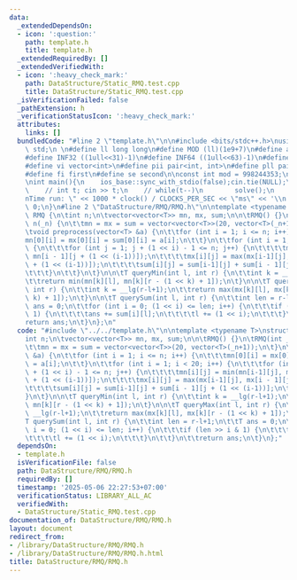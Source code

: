 ```yaml
---
data:
  _extendedDependsOn:
  - icon: ':question:'
    path: template.h
    title: template.h
  _extendedRequiredBy: []
  _extendedVerifiedWith:
  - icon: ':heavy_check_mark:'
    path: DataStructure/Static_RMQ.test.cpp
    title: DataStructure/Static_RMQ.test.cpp
  _isVerificationFailed: false
  _pathExtension: h
  _verificationStatusIcon: ':heavy_check_mark:'
  attributes:
    links: []
  bundledCode: "#line 2 \"template.h\"\n\n#include <bits/stdc++.h>\nusing namespace\
    \ std;\n \n#define ll long long\n#define MOD (ll)(1e9+7)\n#define all(x) (x).begin(),(x).end()\n\
    #define INF32 ((1ull<<31)-1)\n#define INF64 ((1ull<<63)-1)\n#define inf (ll)1e18\n\
    #define vi vector<int>\n#define pii pair<int, int>\n#define pll pair<ll, ll>\n\
    #define fi first\n#define se second\n\nconst int mod = 998244353;\n\nvoid solve();\n\
    \nint main(){\n    ios_base::sync_with_stdio(false);cin.tie(NULL);\n    // cin.exceptions(cin.failbit);\n\
    \    // int t; cin >> t;\n    // while(t--)\n        solve();\n    cerr << \"\\\
    nTime run: \" << 1000 * clock() / CLOCKS_PER_SEC << \"ms\" << '\\n';\n    return\
    \ 0;\n}\n#line 2 \"DataStructure/RMQ/RMQ.h\"\n\ntemplate <typename T>\nstruct\
    \ RMQ {\n\tint n;\n\tvector<vector<T>> mn, mx, sum;\n\n\tRMQ() {}\n\tRMQ(int _n):\
    \ n(_n) {\n\t\tmn = mx = sum = vector<vector<T>>(20, vector<T>(_n+1));\n\t}\n\n\
    \tvoid preprocess(vector<T> &a) {\n\t\tfor (int i = 1; i <= n; i++) {\n\t\t\t\
    mn[0][i] = mx[0][i] = sum[0][i] = a[i];\n\t\t}\n\t\tfor (int i = 1; i < 20; i++)\
    \ {\n\t\t\tfor (int j = 1; j + (1 << i) - 1 <= n; j++) {\n\t\t\t\tmn[i][j] = min(mn[i-1][j],\
    \ mn[i - 1][j + (1 << (i-1))]);\n\t\t\t\tmx[i][j] = max(mx[i-1][j], mx[i - 1][j\
    \ + (1 << (i-1))]);\n\t\t\t\tsum[i][j] = sum[i-1][j] + sum[i - 1][j + (1 << (i-1))];\n\
    \t\t\t}\n\t\t}\n\t}\n\n\tT queryMin(int l, int r) {\n\t\tint k = __lg(r-l+1);\n\
    \t\treturn min(mn[k][l], mn[k][r - (1 << k) + 1]);\n\t}\n\n\tT queryMax(int l,\
    \ int r) {\n\t\tint k = __lg(r-l+1);\n\t\treturn max(mx[k][l], mx[k][r - (1 <<\
    \ k) + 1]);\n\t}\n\n\tT querySum(int l, int r) {\n\t\tint len = r-l+1;\n\t\tT\
    \ ans = 0;\n\t\tfor (int i = 0; (1 << i) <= len; i++) {\n\t\t\tif (len >> i &\
    \ 1) {\n\t\t\t\tans += sum[i][l];\n\t\t\t\tl += (1 << i);\n\t\t\t}\n\t\t}\n\t\t\
    return ans;\n\t}\n};\n"
  code: "#include \"../../template.h\"\n\ntemplate <typename T>\nstruct RMQ {\n\t\
    int n;\n\tvector<vector<T>> mn, mx, sum;\n\n\tRMQ() {}\n\tRMQ(int _n): n(_n) {\n\
    \t\tmn = mx = sum = vector<vector<T>>(20, vector<T>(_n+1));\n\t}\n\n\tvoid preprocess(vector<T>\
    \ &a) {\n\t\tfor (int i = 1; i <= n; i++) {\n\t\t\tmn[0][i] = mx[0][i] = sum[0][i]\
    \ = a[i];\n\t\t}\n\t\tfor (int i = 1; i < 20; i++) {\n\t\t\tfor (int j = 1; j\
    \ + (1 << i) - 1 <= n; j++) {\n\t\t\t\tmn[i][j] = min(mn[i-1][j], mn[i - 1][j\
    \ + (1 << (i-1))]);\n\t\t\t\tmx[i][j] = max(mx[i-1][j], mx[i - 1][j + (1 << (i-1))]);\n\
    \t\t\t\tsum[i][j] = sum[i-1][j] + sum[i - 1][j + (1 << (i-1))];\n\t\t\t}\n\t\t\
    }\n\t}\n\n\tT queryMin(int l, int r) {\n\t\tint k = __lg(r-l+1);\n\t\treturn min(mn[k][l],\
    \ mn[k][r - (1 << k) + 1]);\n\t}\n\n\tT queryMax(int l, int r) {\n\t\tint k =\
    \ __lg(r-l+1);\n\t\treturn max(mx[k][l], mx[k][r - (1 << k) + 1]);\n\t}\n\n\t\
    T querySum(int l, int r) {\n\t\tint len = r-l+1;\n\t\tT ans = 0;\n\t\tfor (int\
    \ i = 0; (1 << i) <= len; i++) {\n\t\t\tif (len >> i & 1) {\n\t\t\t\tans += sum[i][l];\n\
    \t\t\t\tl += (1 << i);\n\t\t\t}\n\t\t}\n\t\treturn ans;\n\t}\n};"
  dependsOn:
  - template.h
  isVerificationFile: false
  path: DataStructure/RMQ/RMQ.h
  requiredBy: []
  timestamp: '2025-05-06 22:27:53+07:00'
  verificationStatus: LIBRARY_ALL_AC
  verifiedWith:
  - DataStructure/Static_RMQ.test.cpp
documentation_of: DataStructure/RMQ/RMQ.h
layout: document
redirect_from:
- /library/DataStructure/RMQ/RMQ.h
- /library/DataStructure/RMQ/RMQ.h.html
title: DataStructure/RMQ/RMQ.h
---
```

